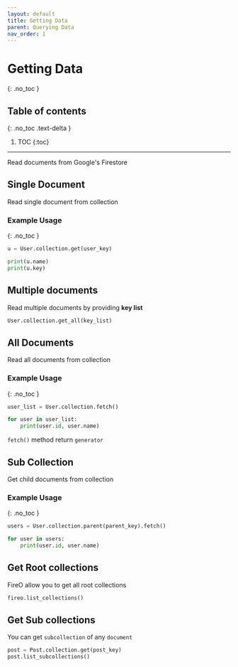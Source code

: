 ```yaml
---
layout: default
title: Getting Data
parent: Querying Data
nav_order: 1
---
```


# Getting Data
{: .no_toc }

## Table of contents
{: .no_toc .text-delta }

1. TOC
{:toc}

---

Read documents from Google's Firestore

## Single Document
Read single document from collection

### Example Usage
{: .no_toc }

```python
u = User.collection.get(user_key)

print(u.name)
print(u.key)
```

## Multiple documents
Read multiple documents by providing **key list**

```python
User.collection.get_all(key_list)
```

## All Documents
Read all documents from collection

### Example Usage
{: .no_toc }

```python
user_list = User.collection.fetch()

for user in user_list:
    print(user.id, user.name)
```

`fetch()` method return `generator`

## Sub Collection
Get child documents from collection

### Example Usage
{: .no_toc }

```python
users = User.collection.parent(parent_key).fetch()

for user in users:
    print(user.id, user.name)
```

## Get Root collections
FireO allow you to get all root collections

```python
fireo.list_collections()
```

## Get Sub collections
You can get `subcollection` of any `document`

```python
post = Post.collection.get(post_key)
post.list_subcollections()
```